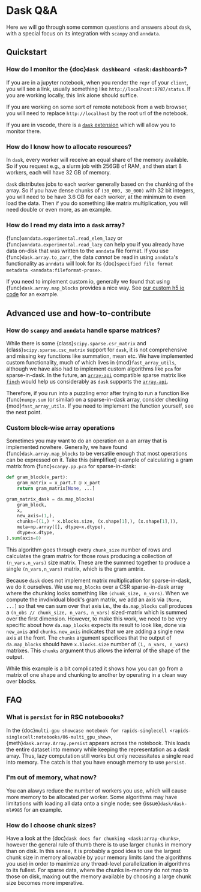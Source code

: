 # Dask Q&A

Here we will go through some common questions and answers about `dask`, with a special focus on its integration with `scanpy` and `anndata`.

## Quickstart

### How do I monitor the {doc}`dask dashboard <dask:dashboard>`?

If you are in a jupyter notebook, when you render the `repr` of your `client`, you will see a link, usually something like `http://localhost:8787/status`.
If you are working locally, this link alone should suffice.

If you are working on some sort of remote notebook from a web browser, you will need to replace `http://localhost` by the root url of the notebook.

If you are in vscode, there is a [`dask` extension] which will allow you to monitor there.

### How do I know how to allocate resources?

In `dask`, every worker will receive an equal share of the memory available.
So if you request e.g., a slurm job with 256GB of RAM, and then start 8 workers, each will have 32 GB of memory.

`dask` distributes jobs to each worker generally based on the chunking of the array.
So if you have dense chunks of `(30_000, 30_000)` with 32 bit integers, you will need to be have 3.6 GB for each worker, at the minimum to even load the data.
Then if you do something like matrix multiplication, you will need double or even more, as an example.

### How do I read my data into a `dask` array?

{func}`anndata.experimental.read_elem_lazy` or {func}`anndata.experimental.read_lazy` can help you if you already have data on-disk that was written to the `anndata` file format.
If you use {func}`dask.array.to_zarr`, the data _cannot_ be read in using `anndata`'s functionality as `anndata` will look for its {doc}`specified file format metadata <anndata:fileformat-prose>`.

If you need to implement custom io, generally we found that using {func}`dask.array.map_blocks` provides a nice way.
See [our custom h5 io code] for an example.

## Advanced use and how-to-contribute

### How do `scanpy` and `anndata` handle sparse matrices?

While there is some {class}`scipy.sparse.csr_matrix` and {class}`scipy.sparse.csc_matrix` support for `dask`, it is not comprehensive and missing key functions like summation, mean etc.
We have implemented custom functionality, much of which lives in {mod}`fast_array_utils`, although we have also had to implement custom algorithms like `pca` for sparse-in-dask.
In the future, an [`array-api`] compatible sparse matrix like [`finch`] would help us considerably as `dask` supports the [`array-api`].

Therefore, if you run into a puzzling error after trying to run a function like {func}`numpy.sum` (or similar) on a sparse-in-dask array, consider checking {mod}`fast_array_utils`.
If you need to implement the function yourself, see the next point.

### Custom block-wise array operations

Sometimes you may want to do an operation on a an array that is implemented nowhere.
Generally, we have found {func}`dask.array.map_blocks` to be versatile enough that most operations can be expressed on it.
Take this (simplified) example of calculating a gram matrix from {func}`scanpy.pp.pca` for sparse-in-dask:

```python
def gram_block(x_part):
    gram_matrix = x_part.T @ x_part
    return gram_matrix[None, ...]

gram_matrix_dask = da.map_blocks(
    gram_block,
    x,
    new_axis=(1,),
    chunks=((1,) * x.blocks.size, (x.shape[1],), (x.shape[1],)),
    meta=np.array([], dtype=x.dtype),
    dtype=x.dtype,
).sum(axis=0)
```

This algorithm goes through every `chunk_size` number of rows and calculates the gram matrix for those rows producing a collection of `(n_vars,n_vars)` size matrix.
These are the summed together to produce a single `(n_vars,n_vars)` matrix, which is the gram amtrix.

Because `dask` does not implement matrix multiplication for sparse-in-dask, we do it ourselves.
We use `map_blocks` over a CSR sparse-in-dask array where the chunking looks something like `(chunk_size, n_vars)`.
When we compute the invdividual block's gram matrix, we add an axis via `[None, ...]` so that we can sum over that axis i.e., the `da.map_blocks` call produces a `(n_obs // chunk_size, n_vars, n_vars)` sized-matrix which is summed over the first dimension.
However, to make this work, we need to be very specific about how `da.map_blocks` expects its result to look like, done via `new_axis` and `chunks`.
`new_axis` indicates that we are adding a single new axis at the front.
The `chunks` argument specifices that the output of `da.map_blocks` should have `x.blocks.size` number of `(1, n_vars, n_vars)` matrixes.
This `chunks` argument thus allows the inferral of the shape of the output.

While this example is a bit complicated it shows how you can go from a matrix of one shape and chunking to another by operating in a clean way over blocks.

## FAQ

### What is `persist` for in RSC noteboooks?

In the {doc}`multi-gpu showcase notebook for rapids-singlecell <rapids-singlecell:notebooks/06-multi_gpu_show>`, {meth}`dask.array.Array.persist` appears across the notebook.
This loads the entire dataset into memory while keeping the representation as a dask array.
Thus, lazy computation still works but only necessitates a single read into memory.
The catch is that you have enough memory to use `persist`.

### I'm out of memory, what now?

You can alawys reduce the number of workers you use, which will cause more memory to be allocated per worker.
Some algorithms may have limitations with loading all data onto a single node; see {issue}`dask/dask-ml#985` for an example.

### How do I choose chunk sizes?

Have a look at the {doc}`dask docs for chunking <dask:array-chunks>`, however the general rule of thumb there is to use larger chunks in memory than on disk.
In this sense, it is probably a good idea to use the largest chunk size in memory allowable by your memory limits (and the algorithms you use) in order to maximize any thread-level parallelization in algorithms to its fullest.
For sparse data, where the chunks in-memory do not map to those on disk, maxing out the memory available by choosing a large chunk size becomes more imperative.

[`dask` extension]: https://marketplace.visualstudio.com/items?itemName=joyceerhl.vscode-das
[our custom h5 io code]: https://github.com/scverse/anndata/blob/089ed929393a02200b389395f278b7c920e5bc4a/src/anndata/_io/specs/lazy_methods.py#L179-L20
[`array-api`]: https://data-apis.org/array-api/latest/index.html
[`finch`]: https://github.com/finch-tensor/finch-tensor-python
